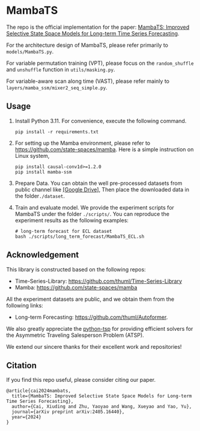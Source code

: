 # MambaTS

The repo is the official implementation for the paper: [MambaTS: Improved Selective State Space Models for Long-term Time Series Forecasting](http://arxiv.org/abs/2405.16440).

For the architecture design of MambaTS, please refer primarily to `models/MambaTS.py`.

For variable permutation training (VPT), please focus on the `random_shuffle` and `unshuffle` function in `utils/masking.py`.

For variable-aware scan along time (VAST), please refer mainly to `layers/mamba_ssm/mixer2_seq_simple.py`.

## Usage

1. Install Python 3.11. For convenience, execute the following command.

   ```
   pip install -r requirements.txt
   ```

2. For setting up the Mamba environment, please refer to https://github.com/state-spaces/mamba. Here is a simple instruction on Linux system,

   ```
   pip install causal-conv1d>=1.2.0
   pip install mamba-ssm
   ```

3. Prepare Data. You can obtain the well pre-processed datasets from public channel like [[Google Drive]](https://drive.google.com/drive/folders/13Cg1KYOlzM5C7K8gK8NfC-F3EYxkM3D2?usp=sharing), Then place the downloaded data in the folder`./dataset`. 

4. Train and evaluate model. We provide the experiment scripts for MambaTS under the folder `./scripts/`. You can reproduce the experiment results as the following examples:

   ```
   # long-term forecast for ECL dataset
   bash ./scripts/long_term_forecast/MambaTS_ECL.sh
   ```

## Acknowledgement

This library is constructed based on the following repos:

- Time-Series-Library: https://github.com/thuml/Time-Series-Library
- Mamba: https://github.com/state-spaces/mamba

All the experiment datasets are public, and we obtain them from the following links:

- Long-term Forecasting: https://github.com/thuml/Autoformer.

We also greatly appreciate the [python-tsp](https://github.com/fillipe-gsm/python-tsp) for providing efficient solvers for the Asymmetric Traveling Salesperson Problem (ATSP).

We extend our sincere thanks for their excellent work and repositories!

## Citation

If you find this repo useful, please consider citing our paper.

```
@article{cai2024mambats,
  title={MambaTS: Improved Selective State Space Models for Long-term Time Series Forecasting},
  author={Cai, Xiuding and Zhu, Yaoyao and Wang, Xueyao and Yao, Yu},
  journal={arXiv preprint arXiv:2405.16440},
  year={2024}
}
```